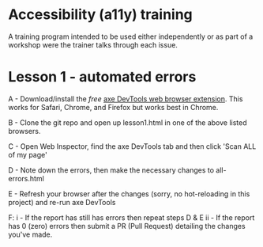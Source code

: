 # Accessibility (a11y) training

A training program intended to be used either independently or as part of a workshop were the trainer talks through each issue.

# Lesson 1 - automated errors

A - Download/install the _free_ [axe DevTools web browser extension](https://www.deque.com/axe/browser-extensions/). This works for Safari, Chrome, and Firefox but works best in Chrome.

B - Clone the git repo and open up lesson1.html in one of the above listed browsers.

C - Open Web Inspector, find the axe DevTools tab and then click 'Scan ALL of my page'

D - Note down the errors, then make the necessary changes to all-errors.html

E - Refresh your browser after the changes (sorry, no hot-reloading in this project) and re-run axe DevTools

F:
i - If the report has still has errors then repeat steps D & E
ii - If the report has 0 (zero) errors then submit a PR (Pull Request) detailing the changes you've made.
